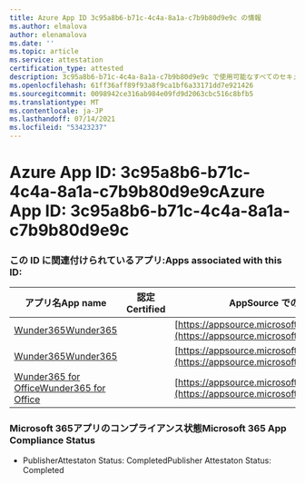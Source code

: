 ```yaml
---
title: Azure App ID 3c95a8b6-b71c-4c4a-8a1a-c7b9b80d9e9c の情報
ms.author: elmalova
author: elenamalova
ms.date: ''
ms.topic: article
ms.service: attestation
certification_type: attested
description: 3c95a8b6-b71c-4c4a-8a1a-c7b9b80d9e9c で使用可能なすべてのセキュリティおよびコンプライアンス情報。
ms.openlocfilehash: 61ff36aff89f93a8f9ca1bf6a33171dd7e921426
ms.sourcegitcommit: 0098942ce316ab984e09fd9d2063cbc516c8bfb5
ms.translationtype: MT
ms.contentlocale: ja-JP
ms.lasthandoff: 07/14/2021
ms.locfileid: "53423237"
---
```

# <a name="azure-app-id-3c95a8b6-b71c-4c4a-8a1a-c7b9b80d9e9c"></a><span data-ttu-id="0918c-103">Azure App ID: 3c95a8b6-b71c-4c4a-8a1a-c7b9b80d9e9c</span><span class="sxs-lookup"><span data-stu-id="0918c-103">Azure App ID: 3c95a8b6-b71c-4c4a-8a1a-c7b9b80d9e9c</span></span>


### <a name="apps-associated-with-this-id"></a><span data-ttu-id="0918c-104">この ID に関連付けられているアプリ:</span><span class="sxs-lookup"><span data-stu-id="0918c-104">Apps associated with this ID:</span></span>
| <span data-ttu-id="0918c-105">**アプリ名**</span><span class="sxs-lookup"><span data-stu-id="0918c-105">**App name**</span></span> | <span data-ttu-id="0918c-106">**認定**</span><span class="sxs-lookup"><span data-stu-id="0918c-106">**Certified**</span></span> | <span data-ttu-id="0918c-107">**AppSource での表示**</span><span class="sxs-lookup"><span data-stu-id="0918c-107">**View in AppSource**</span></span> |
|-|-|-|
| [<span data-ttu-id="0918c-108">Wunder365</span><span class="sxs-lookup"><span data-stu-id="0918c-108">Wunder365</span></span>](https://docs.microsoft.com/en-us/microsoft-365-app-certification/forward/WA200000742) |  | [https://appsource.microsoft.com/product/office/WA200000742](https://appsource.microsoft.com/product/office/WA200000742) |
| [<span data-ttu-id="0918c-109">Wunder365</span><span class="sxs-lookup"><span data-stu-id="0918c-109">Wunder365</span></span>](https://docs.microsoft.com/en-us/microsoft-365-app-certification/forward/WA200000391) |  | [https://appsource.microsoft.com/product/office/WA200000391](https://appsource.microsoft.com/product/office/WA200000391) |
| [<span data-ttu-id="0918c-110">Wunder365 for Office</span><span class="sxs-lookup"><span data-stu-id="0918c-110">Wunder365 for Office</span></span>](https://docs.microsoft.com/en-us/microsoft-365-app-certification/forward/WA200001529) |  | [https://appsource.microsoft.com/product/office/WA200001529](https://appsource.microsoft.com/product/office/WA200001529) |

### <a name="microsoft-365-app-compliance-status"></a><span data-ttu-id="0918c-111">Microsoft 365アプリのコンプライアンス状態</span><span class="sxs-lookup"><span data-stu-id="0918c-111">Microsoft 365 App Compliance Status</span></span>
- <span data-ttu-id="0918c-112">PublisherAttestaton Status: Completed</span><span class="sxs-lookup"><span data-stu-id="0918c-112">Publisher Attestaton Status: Completed</span></span>
